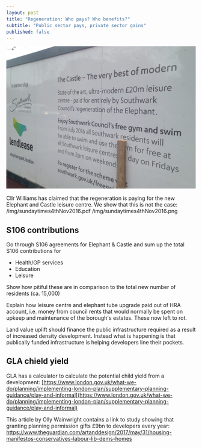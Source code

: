 ```yaml
---
layout: post
title: "Regeneration: Who pays? Who benefits?"
subtitle: "Public sector pays, private sector gains"
published: false
---
```

![](/img/nkrhoardings.jpg)

Cllr Williams has claimed that the regeneration is paying for the new Elephant and Castle leisure centre. We show that this is not the case:
/img/sundaytimes4thNov2016.pdf
/img/sundaytimes4thNov2016.png

## S106 contributions
Go through S106 agreements for Elephant & Castle and sum up the total S106 
contributions for 

 * Health/GP services
 * Education
 * Leisure

Show how pitiful these are in comparison to the total new number of residents 
(ca. 15,000)

Explain how leisure centre and elephant tube upgrade paid out of HRA account, 
i.e. money from council rents that would normally be spent on upkeep and 
maintenance of the borough's estates. These now left to rot. 

Land value uplift should finance the public infrastructure required as a result 
of increased density development. Instead what is happening is that publically 
funded infrastructure is helping developers line their pockets.

## GLA chield yield
GLA has a calculator to calculate the potential child yield from a development: [https://www.london.gov.uk/what-we-do/planning/implementing-london-plan/supplementary-planning-guidance/play-and-informal](https://www.london.gov.uk/what-we-do/planning/implementing-london-plan/supplementary-planning-guidance/play-and-informal)

This article by Olly Wainwright contains a link to study showing that granting planning permission gifts £9bn to developers every year: https://www.theguardian.com/artanddesign/2017/may/31/housing-manifestos-conservatives-labour-lib-dems-homes
